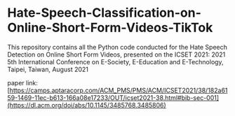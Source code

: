 # Hate-Speech-Classification-on-Online-Short-Form-Videos-TikTok

This repository contains all the Python code conducted for the Hate Speech Detection on 
Online Short Form Videos, presented on the ICSET 2021: 2021 5th International Conference on E-Society, E-Education and E-Technology, Taipei, Taiwan, August 2021

paper link: [https://camps.aptaracorp.com/ACM_PMS/PMS/ACM/ICSET2021/38/182a6159-1469-11ec-b613-166a08e17233/OUT/icset2021-38.html#bib-sec-001](https://dl.acm.org/doi/abs/10.1145/3485768.3485806)
